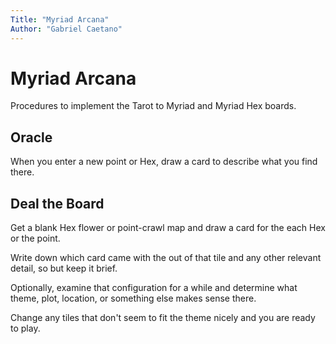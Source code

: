 ```yaml
---
Title: "Myriad Arcana"
Author: "Gabriel Caetano"
---
```


# Myriad Arcana

Procedures to implement the Tarot to Myriad and Myriad Hex boards.

## Oracle

When you enter a new point or Hex, draw a card to describe what you find there. 

## Deal the Board

Get a blank Hex flower or point-crawl map and draw a card for the each Hex or the point. 

Write down which card came with the out of that tile and any other relevant detail, so but keep it brief. 

Optionally, examine that configuration for a while and determine what theme, plot, location, or something else makes sense there. 

Change any tiles that don't seem to fit the theme nicely and you are ready to play.